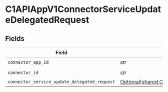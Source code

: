 # C1APIAppV1ConnectorServiceUpdateDelegatedRequest


## Fields

| Field                                                                                                                    | Type                                                                                                                     | Required                                                                                                                 | Description                                                                                                              |
| ------------------------------------------------------------------------------------------------------------------------ | ------------------------------------------------------------------------------------------------------------------------ | ------------------------------------------------------------------------------------------------------------------------ | ------------------------------------------------------------------------------------------------------------------------ |
| `connector_app_id`                                                                                                       | *str*                                                                                                                    | :heavy_check_mark:                                                                                                       | N/A                                                                                                                      |
| `connector_id`                                                                                                           | *str*                                                                                                                    | :heavy_check_mark:                                                                                                       | N/A                                                                                                                      |
| `connector_service_update_delegated_request`                                                                             | [Optional[shared.ConnectorServiceUpdateDelegatedRequest]](../../models/shared/connectorserviceupdatedelegatedrequest.md) | :heavy_minus_sign:                                                                                                       | N/A                                                                                                                      |